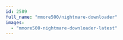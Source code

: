 ```yaml
---
id: 2589
full_name: "mmore500/nightmare-downloader"
images: 
  - "mmore500-nightmare-downloader-latest"
---
```

